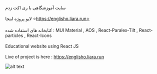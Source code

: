 سایت آموزشگاهی با ری اکت زدم
<br>
</br>لایو پروژه اینجا ⭐https://englisho.liara.run⭐

کتابخانه های استفاده شده :
MUI Material ,
AOS ,
React-Paralex-Tilt ,
React-particles ,
React-Icons 
<br>
</br>
Educational website using React JS
<br>
</br>
Live of project is here : https://englisho.liara.run       

![alt text](https://github.com/mohammadbaghani/Englisho-React/blob/master/Screenshot_2025_01_08-9.png)
